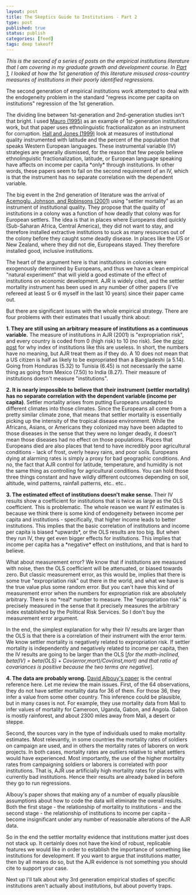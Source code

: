 ```yaml
---
layout: post
title: The Skeptics Guide to Institutions - Part 2
type: post
published: true
status: publish
categories: [feed]
tags: deep takeoff
---
```


<p><em>This is the second of a series of posts on the empirical institutions literature that I am covering in my graduate growth and development course. In <a href="http://growthecon.wordpress.com/2014/11/18/the-skeptics-guide-to-institutions-part-1/" title="The Skeptics Guide to Institutions – Part 1">Part 1</a>, I looked at how the 1st generation of this literature misused cross-country measures of institutions in their poorly identified regressions. </em></p>
<p>The second generation of empirical institutions work attempted to deal with the endogeneity problem in the standard "regress income per capita on institutions" regression of the 1st generation. </p>
<p>The dividing line between 1st-generation and 2nd-generation studies isn't that bright. I used <a href="https://ideas.repec.org/a/tpr/qjecon/v110y1995i3p681-712.html">Mauro (1995)</a> as an example of 1st-generation institutions work, but that paper uses ethnolinguistic fractionalizaton as an instrument for corruption. <a href="https://ideas.repec.org/a/tpr/qjecon/v114y1999i1p83-116.html">Hall and Jones (1999)</a> look at measures of institutional quality instrumented with latitude and the percent of the population that speaks Western European languages. These instrumental variable (IV) strategies are generally dismissed, for the reason that few people believe ethnolinguistic fractionalization, latitude, or European language speaking have affects on income per capita *only* through institutions. In other words, these papers seem to fail on the second requirement of an IV, which is that the instrument has no separate correlation with the dependent variable.</p>
<p>The big event in the 2nd generation of literature was the arrival of <a href="https://ideas.repec.org/a/aea/aecrev/v91y2001i5p1369-1401.html">Acemoglu, Johnson, and Robinsons (2001)</a> using "settler mortality" as an instrument of institutional quality. They propose that the quality of institutions in a colony was a function of how deadly that colony was for European settlers. The idea is that in places where Europeans died quickly (Sub-Saharan Africa, Central America), they did not want to stay, and therefore installed extractive institutions to suck as many resources out of the colony before they caught some deadly disease. In places like the US or New Zealand, where they did not die, Europeans stayed. They therefore installed good, inclusive institutions. </p>
<p>The heart of the argument here is that institutions in colonies were exogenously determined by Europeans, and thus we have a clean empirical "natural experiment" that will yield a good estimate of the effect of institutions on economic development. AJR is widely cited, and the settler mortality instrument has been used in any number of other papers (I've refereed at least 5 or 6 myself in the last 10 years) since their paper came out.</p>
<p>But there are significant issues with the whole empirical strategy. There are four problems with their estimates that I usually think about:</p>
<p><strong>1. They are still using an arbitrary measure of institutions as a continuous variable.</strong> The measure of institutions in AJR (2001) is "expropriation risk", and every country is coded from 0 (high risk) to 10 (no risk). See the <a href="http://growthecon.wordpress.com/2014/11/18/the-skeptics-guide-to-institutions-part-1/" title="The Skeptics Guide to Institutions – Part 1">prior post</a> for why index of institutions like this are useless. In short, the numbers have no meaning, but AJR treat them as if they do. A 10 does not mean that a US citizen is half as likely to be expropriated than a Bangladeshi (a 5.14). Going from Honduras (5.32) to Tunisia (6.45) is not necessarily the same thing as going from Mexico (7.50) to India (8.27). Their measure of institutions doesn't measure "institutions".</p>
<p><strong>2. It is nearly impossible to believe that their instrument (settler mortality) has no separate correlation with the dependent variable (income per capita)</strong>. Settler mortality arises from putting Europeans unadapted to different climates into those climates. Since the Europeans all come from a pretty similar climate zone, that means that settler mortality is essentially picking up the intensity of the tropical disease environment. While the Africans, Asians, or Americans they colonized may have been adapted to those diseases in the sense that they were no longer deadly, it doesn't mean those diseases had no effect on those populations. Places that Europeans died are also places that tend to have incredibly poor agricultural conditions - lack of frost, overly heavy rains, and poor soils. Europeans dying at alarming rates is simply a proxy for bad geographic conditions.  And no, the fact that AJR control for latitude, temperature, and humidity is not the same thing as controlling for agricultural conditions. You can hold those three things constant and have wildly different outcomes depending on soil, altitude, wind patterns, rainfall patterns, etc.. etc.. </p>
<p><strong>3. The estimated effect of institutions doesn't make sense.</strong> Their IV results show a coefficient for institutions that is twice as large as the OLS coefficient. This is problematic. The whole reason we want IV estimates is because we think there is some kind of endogeneity between income per capita and institutions - specifically, that higher income leads to better institutions. This implies that the basic correlation of institutions and income per capita is biased *upwards*, or the OLS results are too big. But when they run IV, they get even bigger effects for institutions. This implies that income per capita has a *negative* effect on institutions, and that is hard to believe.</p>
<p>What about measurement error? We know that if institutions are measured with noise, then the OLS coefficient will be attenuated, or biased towards zero. But classic measurement error, as this would be, implies that there is some true "expropriation risk" out there in the world, and what we have is the true value plus some random error. But you can't have this kind of measurement error when the numbers for expropriation risk are absolutely arbitrary. There is no *real* number to measure. The "expropriation risk" is precisely measured in the sense that it precisely measures the arbitrary index established by the Political Risk Services. So I don't buy the measurement error argument.</p>
<p>In the end, the simplest explanation for why their IV results are larger than the OLS is that there is a correlation of their instrument with the error term. We know settler mortality is negatively related to expropriation risk. If settler mortality is independently and negatively related to income per capita, then the IV results are going to be larger than the OLS [<em>for the math-inclined, beta(IV) = beta(OLS) + Cov(error,mort)/Cov(inst,mort) and that ratio of covariances is positive because the two terms are negative</em>]. </p>
<p><strong>4. The data are probably wrong.</strong> <a href="https://ideas.repec.org/a/aea/aecrev/v102y2012i6p3059-76.html">David Albouy's paper</a> is the central reference here. Let me review the main issues. First, of the 64 observations, they do not have settler mortality data for 36 of them. For those 36, they infer a value from some other country. This inference could be plausible, but in many cases is not. For example, they use mortality data from Mali to infer values of mortality for Cameroon, Uganda, Gabon, and Angola. Gabon is mostly rainforest, and about 2300 miles away from Mali, a desert or steppe.</p>
<p>Second, the sources vary in the type of individuals used to make mortality estimates. Most relevantly, in some countries the mortality rates of soldiers on campaign are used, and in others the mortality rates of laborers on work projects. In both cases, mortality rates are outliers relative to what settlers would have experienced. Most importantly, the use of the higher mortality rates from campaigning soldiers or laborers is correlated with poor institutions. That is, AJR use artificially high mortality rates for places with currently bad institutions. Hence their results are already baked in before they go to run regressions. </p>
<p>Albouy's paper shows that making any of a number of equally plausible assumptions about how to code the data will eliminate the overall results. Both the first stage - the relationship of mortality to institutions - and the second stage - the relationship of institutions to income per capita - become insignificant under any number of reasonable alterations of the AJR data. </p>
<p>So in the end the settler mortality evidence that institutions matter just does not stack up. It certainly does not have the kind of robust, replicable features we would like in order to establish the importance of something like institutions for development. If you want to argue that institutions matter, then by all means do so, but the AJR evidence is not something you should cite to support your case.</p>
<p>Next up I'll talk about why 3rd generation empirical studies of specific institutions aren't actually about institutions, but about poverty traps. </p>

